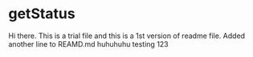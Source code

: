 # getStatus

Hi there. This is a trial file and this is a 1st version of readme file.
Added another line to REAMD.md
huhuhuhu
testing 123
